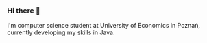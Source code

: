 ### Hi there 👋

I'm computer science student at University of Economics in Poznań, currently developing my skills in Java.
